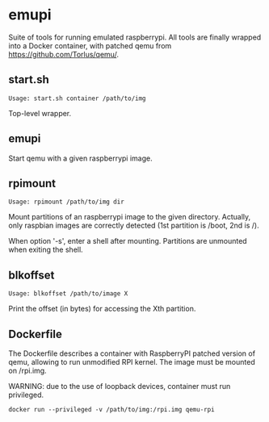 # emupi

Suite of tools for running emulated raspberrypi. All tools are finally
wrapped into a Docker container, with patched qemu from
https://github.com/Torlus/qemu/.

## start.sh

```
Usage: start.sh container /path/to/img
```

Top-level wrapper.

## emupi

Start qemu with a given raspberrypi image.

## rpimount

```
Usage: rpimount /path/to/img dir
```

Mount partitions of an raspberrypi image to the given directory.
Actually, only raspbian images are correctly detected (1st partition
is /boot, 2nd is /).

When option '-s', enter a shell after mounting. Partitions are
unmounted when exiting the shell.

## blkoffset

```
Usage: blkoffset /path/to/image X
```

Print the offset (in bytes) for accessing the Xth partition.

## Dockerfile

The Dockerfile describes a container with RaspberryPI patched version
of qemu, allowing to run unmodified RPI kernel. The image must be
mounted on /rpi.img.

WARNING: due to the use of loopback devices, container must run
privileged.

```
docker run --privileged -v /path/to/img:/rpi.img qemu-rpi
```
